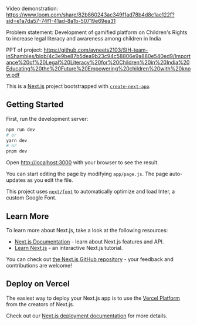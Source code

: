 Video demonstration:
https://www.loom.com/share/82b860243ac349f1ad78b4d8c1ac122f?sid=e1a7da57-74f1-41ad-8a1b-50719e69ea31

Problem statement:
Development of gamified platform on Children's Rights to increase legal literacy and awareness among children in India

PPT of project:
https://github.com/avneets2103/SIH-team-inShambles/blob/4c3e9be87b5dea9b23c94c58806e9a880e540ed9/Importance%20of%20Legal%20Literacy%20for%20Children%20in%20India%20Educating%20the%20Future%20Empowering%20children%20with%20know.pdf

This is a [Next.js](https://nextjs.org/) project bootstrapped with [`create-next-app`](https://github.com/vercel/next.js/tree/canary/packages/create-next-app).

## Getting Started

First, run the development server:

```bash
npm run dev
# or
yarn dev
# or
pnpm dev
```

Open [http://localhost:3000](http://localhost:3000) with your browser to see the result.

You can start editing the page by modifying `app/page.js`. The page auto-updates as you edit the file.

This project uses [`next/font`](https://nextjs.org/docs/basic-features/font-optimization) to automatically optimize and load Inter, a custom Google Font.

## Learn More

To learn more about Next.js, take a look at the following resources:

- [Next.js Documentation](https://nextjs.org/docs) - learn about Next.js features and API.
- [Learn Next.js](https://nextjs.org/learn) - an interactive Next.js tutorial.

You can check out [the Next.js GitHub repository](https://github.com/vercel/next.js/) - your feedback and contributions are welcome!

## Deploy on Vercel

The easiest way to deploy your Next.js app is to use the [Vercel Platform](https://vercel.com/new?utm_medium=default-template&filter=next.js&utm_source=create-next-app&utm_campaign=create-next-app-readme) from the creators of Next.js.

Check out our [Next.js deployment documentation](https://nextjs.org/docs/deployment) for more details.
